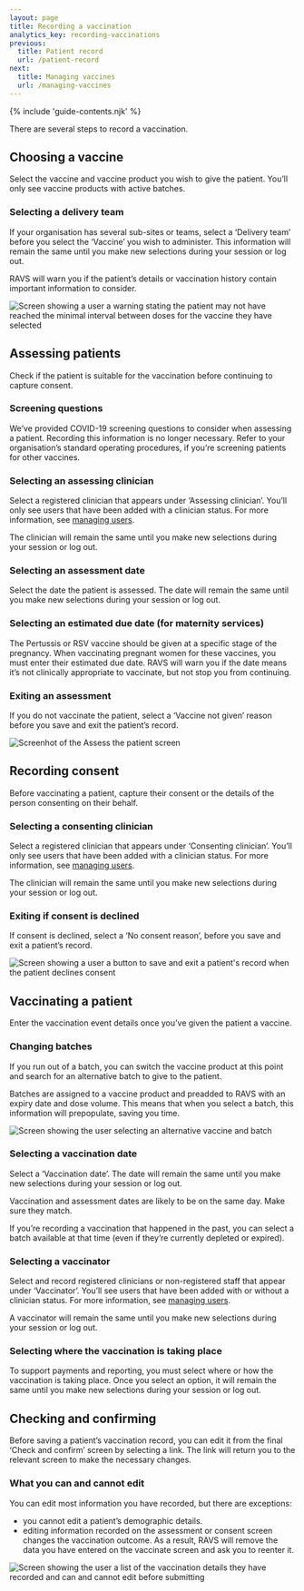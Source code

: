 ```yaml
---
layout: page
title: Recording a vaccination
analytics_key: recording-vaccinations
previous:
  title: Patient record
  url: /patient-record
next:
  title: Managing vaccines
  url: /managing-vaccines
---
```


{% include 'guide-contents.njk' %}

There are several steps to record a vaccination.

## Choosing a vaccine

Select the vaccine and vaccine product you wish to give the patient. You’ll only see vaccine products with active batches.

### Selecting a delivery team

If your organisation has several sub-sites or teams, select a ‘Delivery team’ before you select the ‘Vaccine’ you wish to administer. This information will remain the same until you make new selections during your session or log out.

RAVS will warn you if the patient’s details or vaccination history contain important information to consider.

![Screen showing a user a warning stating the patient may not have reached the minimal interval between doses for the vaccine they have selected](/images/choose-vaccine-warning.png)

## Assessing patients

Check if the patient is suitable for the vaccination before continuing to capture consent.

### Screening questions

We’ve provided COVID-19 screening questions to consider when assessing a patient. Recording this information is no longer necessary. Refer to your organisation’s standard operating procedures, if you’re screening patients for other vaccines.

### Selecting an assessing clinician

Select a registered clinician that appears under ‘Assessing clinician’. You’ll only see users that have been added with a clinician status. For more information, see [managing users](https://guide.ravs.england.nhs.uk/managing-users/).

The clinician will remain the same until you make new selections during your session or log out.

### Selecting an assessment date

Select the date the patient is assessed. The date will remain the same until you make new selections during your session or log out.

### Selecting an estimated due date (for maternity services)

The Pertussis or RSV vaccine should be given at a specific stage of the pregnancy. When vaccinating pregnant women for these vaccines, you must enter their estimated due date. RAVS will warn you if the date means it’s not clinically appropriate to vaccinate, but not stop you from continuing.

### Exiting an assessment

If you do not vaccinate the patient, select a ‘Vaccine not given’ reason before you save and exit the patient’s record.

![Screenhot of the Assess the patient screen](/images/assess-the-patient.png)

## Recording consent

Before vaccinating a patient, capture their consent or the details of the person consenting on their behalf.

### Selecting a consenting clinician

Select a registered clinician that appears under ‘Consenting clinician’. You’ll only see users that have been added with a clinician status. For more information, see [managing users](https://guide.ravs.england.nhs.uk/managing-users/).

The clinician will remain the same until you make new selections during your session or log out.

### Exiting if consent is declined

If consent is declined, select a ‘No consent reason’, before you save and exit a patient’s record.

![Screen showing a user a button to save and exit a patient's record when the patient declines consent](/images/consent-not-given.png)

## Vaccinating a patient

Enter the vaccination event details once you’ve given the patient a vaccine.

### Changing batches

If you run out of a batch, you can switch the vaccine product at this point and search for an alternative batch to give to the patient.

Batches are assigned to a vaccine product and preadded to RAVS with an expiry date and dose volume. This means that when you select a batch, this information will prepopulate, saving you time.

![Screen showing the user selecting an alternative vaccine and batch](/images/vaccinate.png)

### Selecting a vaccination date

Select a ‘Vaccination date’. The date will remain the same until you make new selections during your session or log out.

Vaccination and assessment dates are likely to be on the same day. Make sure they match.

If you’re recording a vaccination that happened in the past, you can select a batch available at that time (even if they’re currently depleted or expired).

### Selecting a vaccinator

Select and record registered clinicians or non-registered staff that appear under ‘Vaccinator’. You’ll see users that have been added with or without a clinician status. For more information, see [managing users](https://guide.ravs.england.nhs.uk/managing-users/). 

A vaccinator will remain the same until you make new selections during your session or log out.

### Selecting where the vaccination is taking place

To support payments and reporting, you must select where or how the vaccination is taking place. Once you select an option, it will remain the same until you make new selections during your session or log out.

## Checking and confirming

Before saving a patient’s vaccination record, you can edit it from the final ‘Check and confirm’ screen by selecting a link. The link will return you to the relevant screen to make the necessary changes.

### What you can and cannot edit

You can edit most information you have recorded, but there are exceptions:

* you cannot edit a patient’s demographic details.
* editing information recorded on the assessment or consent screen changes the vaccination outcome. As a result, RAVS will remove the data you have entered on the vaccinate screen and ask you to reenter it.

![Screen showing the user a list of the vaccination details they have recorded and can and cannot edit before submitting](/images/check-and-confirm.png)
